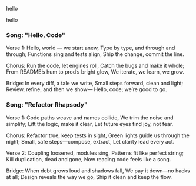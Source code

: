 
hello

hello

### Song: "Hello, Code"

Verse 1:
Hello, world — we start anew,
Type by type, and through and through;
Functions sing and tests align,
Ship the change, commit the line.

Chorus:
Run the code, let engines roll,
Catch the bugs and make it whole;
From README’s hum to prod’s bright glow,
We iterate, we learn, we grow.

Bridge:
In every diff, a tale we write,
Small steps forward, clean and light;
Review, refine, and then we show—
Hello, code; we’re good to go.


### Song: "Refactor Rhapsody"

Verse 1:
Code paths weave and names collide,
We trim the noise and simplify;
Lift the logic, make it clear,
Let future eyes find joy, not fear.

Chorus:
Refactor true, keep tests in sight,
Green lights guide us through the night;
Small, safe steps—compose, extract,
Let clarity lead every act.

Verse 2:
Coupling loosened, modules sing,
Patterns fit like perfect string;
Kill duplication, dead and gone,
Now reading code feels like a song.

Bridge:
When debt grows loud and shadows fall,
We pay it down—no hacks at all;
Design reveals the way we go,
Ship it clean and keep the flow.


